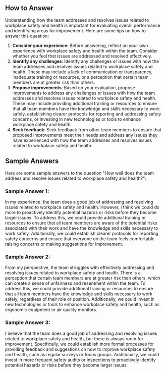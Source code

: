 

How to Answer
-------------

Understanding how the team addresses and resolves issues related to workplace safety and health is important for evaluating overall performance and identifying areas for improvement. Here are some tips on how to answer this question:

1. **Consider your experience**: Before answering, reflect on your own experience with workplace safety and health within the team. Consider whether you feel that issues are addressed and resolved effectively.
2. **Identify any challenges**: Identify any challenges or issues with how the team addresses and resolves issues related to workplace safety and health. These may include a lack of communication or transparency, inadequate training or resources, or a perception that certain team members are at greater risk than others.
3. **Propose improvements**: Based on your evaluation, propose improvements to address any challenges or issues with how the team addresses and resolves issues related to workplace safety and health. These may include providing additional training or resources to ensure that all team members have the knowledge and skills necessary to work safely, establishing clearer protocols for reporting and addressing safety concerns, or investing in new technologies or tools to enhance workplace safety and health.
4. **Seek feedback**: Seek feedback from other team members to ensure that proposed improvements meet their needs and address any issues they have experienced with how the team addresses and resolves issues related to workplace safety and health.

Sample Answers
--------------

Here are some sample answers to the question "How well does the team address and resolve issues related to workplace safety and health?":

### Sample Answer 1:

In my experience, the team does a good job of addressing and resolving issues related to workplace safety and health. However, I think we could do more to proactively identify potential hazards or risks before they become larger issues. To address this, we could provide additional training or resources to ensure that all team members are aware of the potential risks associated with their work and have the knowledge and skills necessary to work safely. Additionally, we could establish clearer protocols for reporting safety concerns and ensure that everyone on the team feels comfortable raising concerns or making suggestions for improvement.

### Sample Answer 2:

From my perspective, the team struggles with effectively addressing and resolving issues related to workplace safety and health. There is a perception that certain team members are at greater risk than others, which can create a sense of unfairness and resentment within the team. To address this, we could provide additional training or resources to ensure that all team members have the knowledge and skills necessary to work safely, regardless of their role or position. Additionally, we could invest in new technologies or tools to enhance workplace safety and health, such as ergonomic equipment or air quality monitors.

### Sample Answer 3:

I believe that the team does a good job of addressing and resolving issues related to workplace safety and health, but there is always room for improvement. Specifically, we could establish more formal processes for providing feedback and suggestions on how to improve workplace safety and health, such as regular surveys or focus groups. Additionally, we could invest in more frequent safety audits or inspections to proactively identify potential hazards or risks before they become larger issues.
